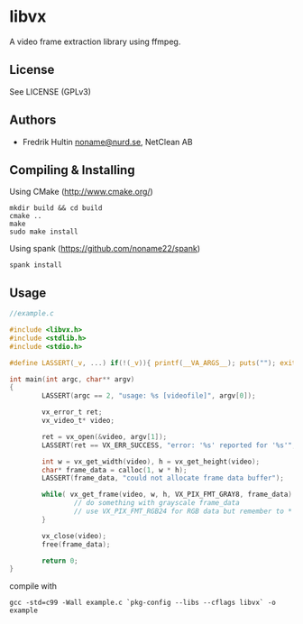 libvx
=====

A video frame extraction library using ffmpeg.

License
-------

See LICENSE (GPLv3)

Authors
-------
 * Fredrik Hultin <noname@nurd.se>, NetClean AB

Compiling & Installing
----------------------

Using CMake (http://www.cmake.org/)

    mkdir build && cd build
    cmake ..
    make
    sudo make install

Using spank (https://github.com/noname22/spank)

    spank install

Usage
-----

```c
//example.c

#include <libvx.h>
#include <stdlib.h>
#include <stdio.h>

#define LASSERT(_v, ...) if(!(_v)){ printf(__VA_ARGS__); puts(""); exit(1); };

int main(int argc, char** argv)
{
        LASSERT(argc == 2, "usage: %s [videofile]", argv[0]);

        vx_error_t ret;
        vx_video_t* video;

        ret = vx_open(&video, argv[1]);
        LASSERT(ret == VX_ERR_SUCCESS, "error: '%s' reported for '%s'", vx_get_error_str(ret), argv[1]); 

        int w = vx_get_width(video), h = vx_get_height(video);
        char* frame_data = calloc(1, w * h);
        LASSERT(frame_data, "could not allocate frame data buffer");

        while( vx_get_frame(video, w, h, VX_PIX_FMT_GRAY8, frame_data) == VX_ERR_SUCCESS ){
                // do something with grayscale frame_data 
                // use VX_PIX_FMT_RGB24 for RGB data but remember to * 3 in image_data allocation 
        }

        vx_close(video);
        free(frame_data);

        return 0;
}
```

compile with

    gcc -std=c99 -Wall example.c `pkg-config --libs --cflags libvx` -o example
